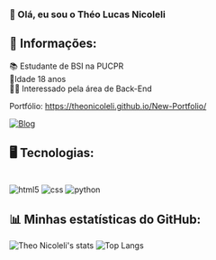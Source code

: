### 👋 Olá, eu sou o Théo Lucas Nicoleli

## 👀 Informações:
📚 Estudante de BSI na PUCPR  
🧑‍ Idade 18 anos  
👨‍💻 Interessado pela área de Back-End 

Portfólio: https://theonicoleli.github.io/New-Portfolio/

[![Blog](https://img.shields.io/badge/LinkedIn-0077B5?style=for-the-badge&logo=linkedin&logoColor=white)](https://www.linkedin.com/in/th%C3%A9o-lucas-nicoleli-194b49204/)

## 🖥️ Tecnologias:
<div style="display: inline_block"><br/>
    <img align="center" alt="html5"src="https://img.shields.io/badge/HTML5-E34F26?style=for-the-badge&logo=html5&logoColor=white" />
    <img align="center" alt="css"src="https://img.shields.io/badge/CSS-239120?&style=for-the-badge&logo=css3&logoColor=white" />
    <img align="center" alt="python"src="https://img.shields.io/badge/Python-14354C?style=for-the-badge&logo=python&logoColor=white" />

</div>

## 📊 Minhas estatísticas do GitHub:

![Theo Nicoleli's stats](https://github-readme-stats.vercel.app/api?username=theonicoleli&show_icons=true&theme=dark) ![Top Langs](https://github-readme-stats.vercel.app/api/top-langs/?username=theonicoleli&layout=compact&show_icons=true&theme=dark)
